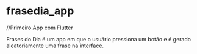 # frasedia_app

//Primeiro App com Flutter

Frases do Dia é um app em que o usuário pressiona um botão e é gerado aleatoriamente uma frase na interface.
